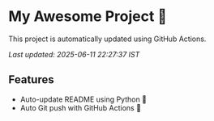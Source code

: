 # My Awesome Project 🚀

This project is automatically updated using GitHub Actions.

_Last updated: 2025-06-11 22:27:37 IST_

## Features
- Auto-update README using Python 🐍
- Auto Git push with GitHub Actions 🤖
